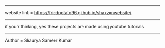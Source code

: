 -------------------------------------------------------------------------------------

website link = https://friedpotato96.github.io/shaxzonwebsite/ 

--------------------------------------------------------------------------------------

if you'r thinking, yes these projects are made using youtube tutorials

--------------------------------------------------------------------------------------

Author = Shaurya Sameer Kumar
